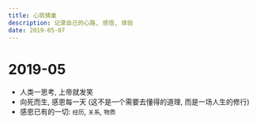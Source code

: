 ```yaml
---
title: 心筑情巢
description: 记录自己的心路, 感悟, 体验
date: 2019-05-07
---
```


2019-05
=======

* 人类一思考, 上帝就发笑
* 向死而生, 感恩每一天 (这不是一个需要去懂得的道理, 而是一场人生的修行)
* 感恩已有的一切: `经历`, `关系`, `物质`
